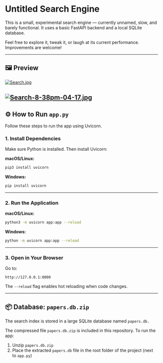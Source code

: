 # Untitled Search Engine

This is a small, experimental search engine — currently unnamed, slow, and barely functional. It uses a basic FastAPI backend and a local SQLite database.

Feel free to explore it, tweak it, or laugh at its current performance. Improvements are welcome!

---

## 🖼️ Preview

<!-- Add a screenshot of the homepage UI -->
[![Search.jpg](https://i.postimg.cc/T3vBXRMQ/Search.jpg)](https://postimg.cc/Vd4KqPNb)

<!-- Add a second image, e.g., search result view -->
[![Search-8-38pm-04-17.jpg](https://i.postimg.cc/jS6mxGRT/Search-8-38pm-04-17.jpg)](https://postimg.cc/CR1mJrZr)
---

## ⚙️ How to Run `app.py`

Follow these steps to run the app using Uvicorn.

### 1. Install Dependencies

Make sure Python is installed. Then install Uvicorn:

**macOS/Linux:**

```bash
pip3 install uvicorn
```

**Windows:**

```bash
pip install uvicorn
```

---

### 2. Run the Application

**macOS/Linux:**

```bash
python3 -m uvicorn app:app --reload
```

**Windows:**

```bash
python -m uvicorn app:app --reload
```

---

### 3. Open in Your Browser

Go to:

```
http://127.0.0.1:8000
```

The `--reload` flag enables hot reloading when code changes.

---

## 📦 Database: `papers.db.zip`

The search index is stored in a large SQLite database named `papers.db.`

The compressed file `papers.db.zip` is included in this repository.
To run the app:
1. Unzip `papers.db.zip`
2. Place the extracted `papers.db` file in the root folder of the project (next to `app.py`)
